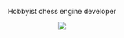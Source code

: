 <p align="center">Hobbyist chess engine developer

<p align="center"><img src="https://github-readme-stats.vercel.app/api?username=XInTheDark&show_icons=true&layout=compact" 
/></p>
